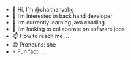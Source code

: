 - 👋 Hi, I’m @chaithanyahg
- 👀 I’m interested in back hand developer
- 🌱 I’m currently learning java coading
- 💞️ I’m looking to collaborate on software jobs
- 📫 How to reach me ...
- 😄 Pronouns: she
- ⚡ Fun fact: ...

<!---
chaithanyahg/chaithanyahg is a ✨ special ✨ repository because its `README.md` (this file) appears on your GitHub profile.
You can click the Preview link to take a look at your changes.
--->
